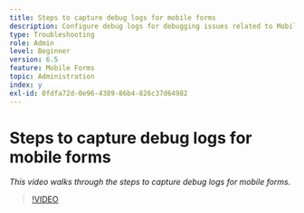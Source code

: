 ```yaml
---
title: Steps to capture debug logs for mobile forms
description: Configure debug logs for debugging issues related to Mobile forms
type: Troubleshooting
role: Admin
level: Beginner
version: 6.5
feature: Mobile Forms
topic: Administration
index: y
exl-id: 0fdfa72d-0e96-4389-86b4-826c37d64982
---
```

# Steps to capture debug logs for mobile forms

*This video walks through the steps to capture debug logs for mobile forms.*

>[!VIDEO](https://video.tv.adobe.com/v/335516?quality=9&learn=on)
